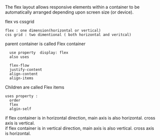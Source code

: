 The flex layout allows responsive elements within a container to be automatically arranged depending upon screen size (or device).  

flex vs cssgrid
  
    flex : one dimension(horizontal or vertical)
    css grid : two dimentional ( both horizontal and veritcal) 




parent container is called Flex container 
    
      use property  display: flex 
      also uses
      
      flex-flow
      justify-content
      align-content
      align-items
    
Children are called Flex items

    uses property :
      order
      flex
      algin-self


if flex container is in horizontal direction, main axis is also horizontal. cross axis is vertical.  
if flex container is in vertical direction, main axis is also vertical. cross axis is horizontal.  
